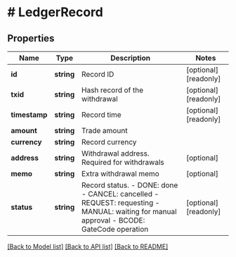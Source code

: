 # # LedgerRecord

## Properties

Name | Type | Description | Notes
------------ | ------------- | ------------- | -------------
**id** | **string** | Record ID | [optional] [readonly] 
**txid** | **string** | Hash record of the withdrawal | [optional] [readonly] 
**timestamp** | **string** | Record time | [optional] [readonly] 
**amount** | **string** | Trade amount | 
**currency** | **string** | Record currency | 
**address** | **string** | Withdrawal address. Required for withdrawals | [optional] 
**memo** | **string** | Extra withdrawal memo | [optional] 
**status** | **string** | Record status.  - DONE: done - CANCEL: cancelled - REQUEST: requesting - MANUAL: waiting for manual approval - BCODE: GateCode operation | [optional] [readonly] 

[[Back to Model list]](../../README.md#documentation-for-models) [[Back to API list]](../../README.md#documentation-for-api-endpoints) [[Back to README]](../../README.md)
